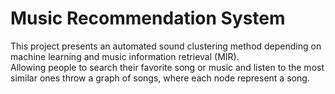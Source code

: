 <h1>Music Recommendation System</h1>
This project presents an automated sound clustering method depending on machine learning and music information retrieval (MIR).<br>
Allowing people to search their favorite song or music and listen to the most similar ones throw a graph of songs, where each node represent a song.
